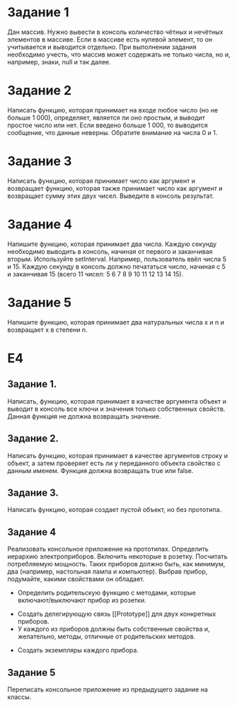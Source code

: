 # Задание 1
Дан массив. Нужно вывести в консоль количество чётных и нечётных элементов в массиве. Если в массиве есть нулевой элемент, то он учитывается и выводится отдельно. 
При выполнении задания необходимо учесть, что массив может содержать не только числа, но и, например, знаки, null и так далее.
# Задание 2
Написать функцию, которая принимает на входе любое число (но не больше 1 000), определяет, является ли оно простым, и выводит простое число или нет. Если введено больше 1 000, 
то выводится сообщение, что данные неверны. Обратите внимание на числа 0 и 1.
# Задание 3 
Написать функцию, которая принимает число как аргумент и возвращает функцию, 
которая также принимает число как аргумент и возвращает сумму этих двух чисел. Выведите в консоль результат.
# Задание 4
Напишите функцию, которая принимает два числа. Каждую секунду необходимо выводить в консоль, начиная от первого и заканчивая вторым. Используйте setInterval.
Например, пользователь ввёл числа 5 и 15. Каждую секунду в консоль должно печататься число, начиная с 5 и заканчивая 15 (всего 11 чисел: 5 6 7 8 9 10 11 12 13 14 15).
# Задание 5
Напишите функцию, которая принимает два натуральных числа x и n и возвращает x в степени n.
# E4
## Задание 1.
Написать, функцию, которая принимает в качестве аргумента объект и выводит в консоль все ключи и значения только собственных свойств. Данная функция не должна возвращать значение.
## Задание 2.
Написать функцию, которая принимает в качестве аргументов строку и объект, а затем проверяет есть ли у переданного объекта свойство с данным именем. Функция должна возвращать true или false.
## Задание 3.
Написать функцию, которая создает пустой объект, но без прототипа.
## Задание 4
Реализовать консольное приложение на прототипах.
Определить иерархию электроприборов. Включить некоторые в розетку. Посчитать потребляемую мощность. 
Таких приборов должно быть, как минимум, два (например, настольная лампа и компьютер). Выбрав прибор, подумайте, какими свойствами он обладает.
- Определить родительскую функцию с методами, которые включают/выключают прибор из розетки.
* Создать делегирующую связь [[Prototype]] для двух конкретных приборов.
* У каждого из приборов должны быть собственные свойства и, желательно, методы, отличные от родительских методов.
+ Создать экземпляры каждого прибора.
## Задание 5
Переписать консольное приложение из предыдущего задание на классы.
